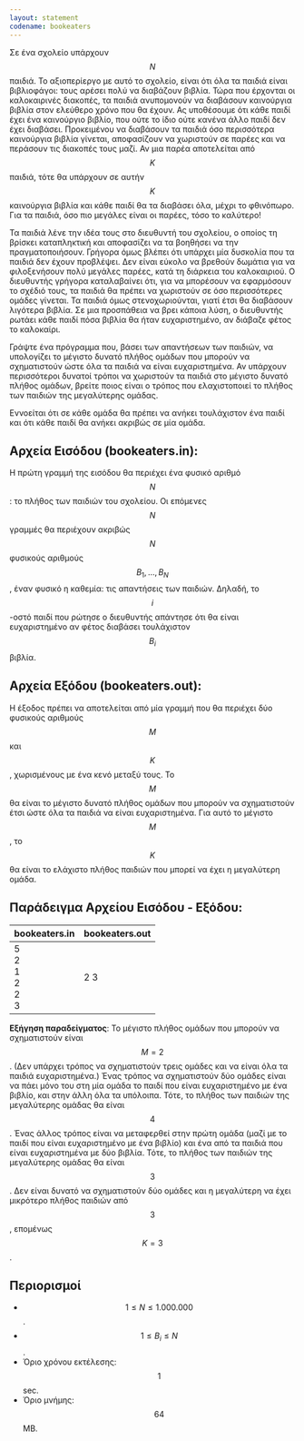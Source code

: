 ```yaml
---
layout: statement
codename: bookeaters
---
```


Σε ένα σχολείο υπάρχουν $$N$$ παιδιά. Το αξιοπερίεργο με αυτό το σχολείο, είναι ότι όλα τα παιδιά είναι βιβλιοφάγοι: τους αρέσει πολύ να διαβάζουν βιβλία. Τώρα που έρχονται οι καλοκαιρινές διακοπές, τα παιδιά ανυπομονούν να διαβάσουν καινούργια βιβλία στον ελεύθερο χρόνο που θα έχουν. Ας υποθέσουμε ότι κάθε παιδί έχει ένα καινούργιο βιβλίο, που ούτε το ίδιο ούτε κανένα άλλο παιδί δεν έχει διαβάσει. Προκειμένου να διαβάσουν τα παιδιά όσο περισσότερα καινούργια βιβλία γίνεται, αποφασίζουν να χωριστούν σε παρέες και να περάσουν τις διακοπές τους μαζί. Αν μια παρέα αποτελείται από $$K$$ παιδιά, τότε θα υπάρχουν σε αυτήν $$K$$ καινούργια βιβλία και κάθε παιδί θα τα διαβάσει όλα, μέχρι το φθινόπωρο. Για τα παιδιά, όσο πιο μεγάλες είναι οι παρέες, τόσο το καλύτερο!

Τα παιδιά λένε την ιδέα τους στο διευθυντή του σχολείου, ο οποίος τη βρίσκει καταπληκτική και αποφασίζει να τα βοηθήσει να την πραγματοποιήσουν. Γρήγορα όμως βλέπει ότι υπάρχει μία δυσκολία που τα παιδιά δεν έχουν προβλέψει. Δεν είναι εύκολο να βρεθούν δωμάτια για να φιλοξενήσουν πολύ μεγάλες παρέες, κατά τη διάρκεια του καλοκαιριού. Ο διευθυντής γρήγορα καταλαβαίνει ότι, για να μπορέσουν να εφαρμόσουν το σχέδιό τους, τα παιδιά θα πρέπει να χωριστούν σε όσο περισσότερες ομάδες γίνεται. Τα παιδιά όμως στενοχωριούνται, γιατί έτσι θα διαβάσουν λιγότερα βιβλία. Σε μια προσπάθεια να βρει κάποια λύση, ο διευθυντής ρωτάει κάθε παιδί πόσα βιβλία θα ήταν ευχαριστημένο, αν διάβαζε φέτος το καλοκαίρι. 

Γράψτε ένα πρόγραμμα που, βάσει των απαντήσεων των παιδιών, να υπολογίζει το μέγιστο δυνατό πλήθος ομάδων που μπορούν να σχηματιστούν ώστε όλα τα παιδιά να είναι ευχαριστημένα. Αν υπάρχουν περισσότεροι δυνατοί τρόποι να χωριστούν τα παιδιά στο μέγιστο δυνατό πλήθος ομάδων, βρείτε ποιος είναι ο τρόπος που ελαχιστοποιεί το πλήθος των παιδιών της μεγαλύτερης ομάδας.

Εννοείται ότι σε κάθε ομάδα θα πρέπει να ανήκει τουλάχιστον ένα παιδί και ότι κάθε παιδί θα ανήκει ακριβώς σε μία ομάδα.

## Αρχεία Εισόδου (bookeaters.in):

Η πρώτη γραμμή της εισόδου θα περιέχει ένα φυσικό αριθμό $$N$$: το πλήθος των παιδιών του σχολείου. Οι επόμενες $$N$$ γραμμές θα περιέχουν ακριβώς $$N$$ φυσικούς αριθμούς $$B_1, \ldots , B_N$$, έναν φυσικό η καθεμία: τις απαντήσεις των παιδιών. Δηλαδή, το $$i$$-οστό παιδί που ρώτησε ο διευθυντής απάντησε ότι θα είναι ευχαριστημένο αν φέτος διαβάσει τουλάχιστον $$B_i$$ βιβλία.

## Αρχεία Εξόδου (bookeaters.out):

Η έξοδος πρέπει να αποτελείται από μία γραμμή που θα περιέχει δύο φυσικούς αριθμούς $$M$$ και $$K$$, χωρισμένους με ένα κενό μεταξύ τους. Το $$M$$ θα είναι το μέγιστο δυνατό πλήθος ομάδων που μπορούν να σχηματιστούν έτσι ώστε όλα τα παιδιά να είναι ευχαριστημένα. Για αυτό το μέγιστο $$M$$, το $$K$$ θα είναι το ελάχιστο πλήθος παιδιών που μπορεί να έχει η μεγαλύτερη ομάδα.

## Παράδειγμα Αρχείου Εισόδου - Εξόδου:

| **bookeaters.in**      | **bookeaters.out** |
| :--- | :--- |
| 5<br>2<br>1<br>2<br>2<br>3 | 2 3 |


**Εξήγηση παραδείγματος**: Το μέγιστο πλήθος ομάδων που μπορούν να σχηματιστούν είναι $$M = 2$$. (Δεν υπάρχει τρόπος να σχηματιστούν τρεις ομάδες και να είναι όλα τα παιδιά ευχαριστημένα.) Ένας τρόπος να σχηματιστούν δύο ομάδες είναι να πάει μόνο του στη μία ομάδα το παιδί που είναι ευχαριστημένο με ένα βιβλίο, και στην άλλη όλα τα υπόλοιπα. Τότε, το πλήθος των παιδιών της μεγαλύτερης ομάδας θα είναι $$4$$. Ένας άλλος τρόπος είναι να μεταφερθεί στην πρώτη ομάδα (μαζί με το παιδί που είναι ευχαριστημένο με ένα βιβλίο) και ένα από τα παιδιά που είναι ευχαριστημένα με δύο βιβλία. Τότε, το πλήθος των παιδιών της μεγαλύτερης ομάδας θα είναι $$3$$. Δεν είναι δυνατό να σχηματιστούν δύο ομάδες και η μεγαλύτερη να έχει μικρότερο πλήθος παιδιών από $$3$$, επομένως $$K = 3$$.

## Περιορισμοί

 - $$1 \leq N \leq 1.000.000$$.
 - $$1 \leq B_i \leq N$$.
 - Όριο χρόνου εκτέλεσης: $$1$$ sec.
 - Όριο μνήμης: $$64$$ MB.
